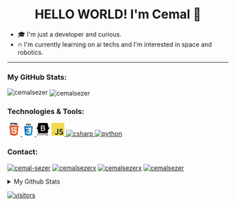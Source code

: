 
<h1 align="center">HELLO WORLD! I'm Cemal 👋</h1>

- 🎓 I'm just a developer and curious.
- 🔥 I'm currently learning on ai techs and I'm interested in space and robotics.


<hr>
<h3 align="left">My GitHub Stats:</h3>
<p><img align="left" src="https://github-readme-stats.vercel.app/api/top-langs?username=cemalsezer&show_icons=true&theme=radical&locale=en&layout=compact" alt="cemalsezer" /></p>
<p>&nbsp;<img align="center" src="https://github-readme-stats.vercel.app/api?username=cemalsezer&show_icons=true&theme=radical&locale=en" alt="cemalsezer" width="50%" /></p>


<h3 align="left">Technologies & Tools:</h3>
<p align="left"> 
<a href="https://www.w3.org/html/" target="_blank"> <img src="https://raw.githubusercontent.com/devicons/devicon/master/icons/html5/html5-original-wordmark.svg" alt="html5" width="30" height="30"/> </a> 
 <a href="https://www.w3schools.com/css/" target="_blank"> <img src="https://raw.githubusercontent.com/devicons/devicon/master/icons/css3/css3-original-wordmark.svg" alt="css3" width="28" height="28"/> </a>
 <a href="https://getbootstrap.com" target="_blank"> <img src="https://raw.githubusercontent.com/devicons/devicon/master/icons/bootstrap/bootstrap-plain-wordmark.svg" alt="bootstrap" width="30" height="30"/></a>
 <a href="https://developer.mozilla.org/en-US/docs/Web/JavaScript" target="_blank"> <img src="https://raw.githubusercontent.com/devicons/devicon/master/icons/javascript/javascript-original.svg" alt="javascript" width="30" height="30"/> </a> 
<a href="https://docs.microsoft.com/en-us/dotnet/csharp/" target="_blank"> <img src="https://seeklogo.com/images/C/c-sharp-c-logo-02F17714BA-seeklogo.com.png" alt="csharp" width="27" height="30"/> </a>
<a href="" target="_blank"> <img src="https://upload.wikimedia.org/wikipedia/commons/thumb/c/c3/Python-logo-notext.svg/115px-Python-logo-notext.svg.png" alt="python" width="27" height="30"/> </a>


### Contact:
<p align="left">
<a href="https://www.linkedin.com/in/cemal-sezer/" target="blank"><img align="center" src="https://velanovascular.com/wp-content/uploads/2020/06/LinkedIn.png" alt="cemal-sezer" height="30" width="30" /></a>
 <a href="https://twitter.com/cemalsezerx" target="blank"><img align="center" src="https://www.createchallenge.org/images/logo-twitter.png/@@images/b588afe1-9051-46e9-b16c-09ba486fcc44.png" alt="cemalsezerx" height="30" width="35" /></a>
<a href="https://www.instagram.com/cemalsezerx/" target="blank"><img align="center" src="https://upload.wikimedia.org/wikipedia/commons/thumb/e/e7/Instagram_logo_2016.svg/1200px-Instagram_logo_2016.svg.png" alt="cemalsezerx" height="30" width="30" /></a>
 <a href="https://medium.com/@cemalsezer" target="blank"><img align="center" src="https://cdn.icon-icons.com/icons2/2997/PNG/512/medium_logo_icon_187624.png" alt="cemalsezer" height="30" width="30" /></a>
</p>

<details>
<summary>My Github Stats</summary>
<br>


 
 <div style="margin:auto width:50% "><a href="https://github-readme-stats.vercel.app/api?username=cemalsezer&show_icons=true&theme=radical&locale=en"></></div>
![](https://github-readme-stats.vercel.app/api?username=cemalsezer&show_icons=true&theme=radical&locale=en) 

![](https://github-readme-stats.vercel.app/api/top-langs?username=cemalsezer&show_icons=true&theme=radical&locale=en&layout=compact) 
![](http://github-profile-summary-cards.vercel.app/api/cards/most-commit-language?username=cemalsezer&theme=radical&locale)


<br>

</details>





![visitors](https://visitor-badge.glitch.me/badge?page_id=cemalsezer.visitor-badge)

